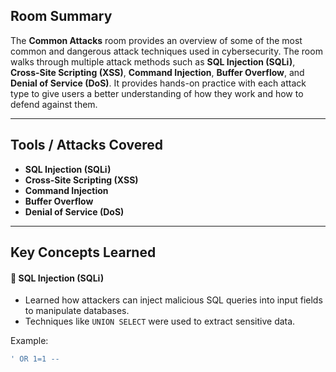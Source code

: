 ## Room Summary

The **Common Attacks** room provides an overview of some of the most common and dangerous attack techniques used in cybersecurity. The room walks through multiple attack methods such as **SQL Injection (SQLi)**, **Cross-Site Scripting (XSS)**, **Command Injection**, **Buffer Overflow**, and **Denial of Service (DoS)**. It provides hands-on practice with each attack type to give users a better understanding of how they work and how to defend against them.

---

##  Tools / Attacks Covered

- **SQL Injection (SQLi)**
- **Cross-Site Scripting (XSS)**
- **Command Injection**
- **Buffer Overflow**
- **Denial of Service (DoS)**

---

##  Key Concepts Learned

#### 🔹 SQL Injection (SQLi)
- Learned how attackers can inject malicious SQL queries into input fields to manipulate databases.
- Techniques like `UNION SELECT` were used to extract sensitive data.

Example:
```sql
' OR 1=1 -- 
